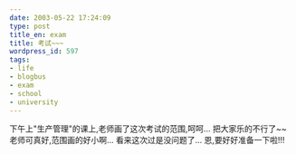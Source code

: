 ```yaml
---
date: 2003-05-22 17:24:09
type: post
title_en: exam
title: 考试~~~
wordpress_id: 597
tags:
- life
- blogbus
- exam
- school
- university
---
```


下午上"生产管理"的课上,老师画了这次考试的范围,呵呵... 把大家乐的不行了~~ 老师可真好,范围画的好小啊... 看来这次过是没问题了... 恩,要好好准备一下啦!!!
